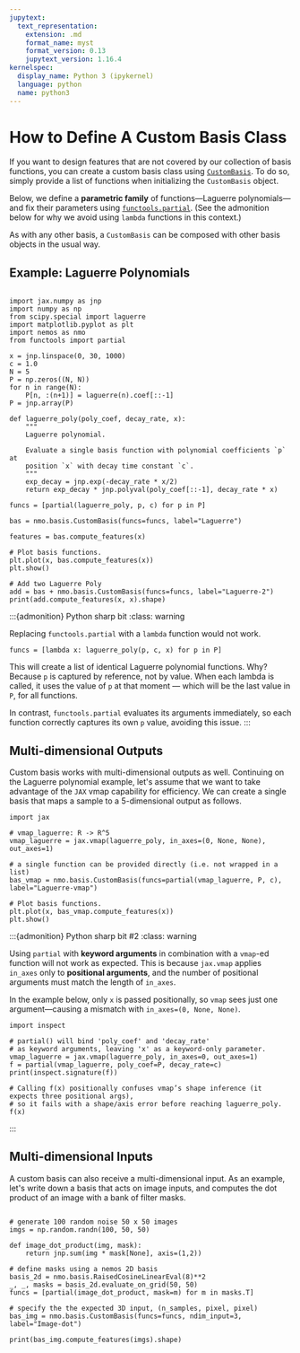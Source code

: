 ```yaml
---
jupytext:
  text_representation:
    extension: .md
    format_name: myst
    format_version: 0.13
    jupytext_version: 1.16.4
kernelspec:
  display_name: Python 3 (ipykernel)
  language: python
  name: python3
---
```


# How to Define A Custom Basis Class

If you want to design features that are not covered by our collection of basis functions, you can create a custom basis class using [`CustomBasis`](nemos.basis._custom_basis.CustomBasis). To do so, simply provide a list of functions when initializing the `CustomBasis` object.

Below, we define a **parametric family** of functions—Laguerre polynomials—and fix their parameters using [`functools.partial`](https://docs.python.org/3/library/functools.html#functools.partial). (See the admonition below for why we avoid using `lambda` functions in this context.)

As with any other basis, a `CustomBasis` can be composed with other basis objects in the usual way.

## Example: Laguerre Polynomials

```{code-cell} ipython3

import jax.numpy as jnp
import numpy as np
from scipy.special import laguerre
import matplotlib.pyplot as plt
import nemos as nmo
from functools import partial

x = jnp.linspace(0, 30, 1000)
c = 1.0
N = 5
P = np.zeros((N, N))
for n in range(N):
    P[n, :(n+1)] = laguerre(n).coef[::-1]
P = jnp.array(P)

def laguerre_poly(poly_coef, decay_rate, x):
    """
    Laguerre polynomial.

    Evaluate a single basis function with polynomial coefficients `p` at
    position `x` with decay time constant `c`.
    """
    exp_decay = jnp.exp(-decay_rate * x/2)
    return exp_decay * jnp.polyval(poly_coef[::-1], decay_rate * x)

funcs = [partial(laguerre_poly, p, c) for p in P]

bas = nmo.basis.CustomBasis(funcs=funcs, label="Laguerre")

features = bas.compute_features(x)

# Plot basis functions.
plt.plot(x, bas.compute_features(x))
plt.show()

# Add two Laguerre Poly
add = bas + nmo.basis.CustomBasis(funcs=funcs, label="Laguerre-2")
print(add.compute_features(x, x).shape)
```

:::{admonition} Python sharp bit
:class: warning

Replacing `functools.partial` with a `lambda` function would not work.

```{code} ipython
funcs = [lambda x: laguerre_poly(p, c, x) for p in P]
```

This will create a list of identical Laguerre polynomial functions. Why? Because `p` is captured by reference, not by value. When each lambda is called, it uses the value of `p` at that moment — which will be the last value in `P`, for all functions.

In contrast, `functools.partial` evaluates its arguments immediately, so each function correctly captures its own `p` value, avoiding this issue.
:::

## Multi-dimensional Outputs

Custom basis works with multi-dimensional outputs as well. Continuing on the Laguerre polynomial example, let's assume that we want to take advantage of the `JAX` vmap capability for efficiency. We can create a single basis that maps a sample to a 5-dimensional output as follows.

```{code-cell} ipython3
import jax

# vmap_laguerre: R -> R^5
vmap_laguerre = jax.vmap(laguerre_poly, in_axes=(0, None, None), out_axes=1)

# a single function can be provided directly (i.e. not wrapped in a list)
bas_vmap = nmo.basis.CustomBasis(funcs=partial(vmap_laguerre, P, c), label="Laguerre-vmap")

# Plot basis functions.
plt.plot(x, bas_vmap.compute_features(x))
plt.show()
```

:::{admonition} Python sharp bit #2
:class: warning

Using `partial` with **keyword arguments** in combination with a `vmap`-ed function will not work as expected. This is because `jax.vmap` applies `in_axes` only to **positional arguments**, and the number of positional arguments must match the length of `in_axes`.

In the example below, only `x` is passed positionally, so `vmap` sees just one argument—causing a mismatch with `in_axes=(0, None, None)`.

```{code} ipython
import inspect

# partial() will bind 'poly_coef' and 'decay_rate'
# as keyword arguments, leaving 'x' as a keyword-only parameter.
vmap_laguerre = jax.vmap(laguerre_poly, in_axes=0, out_axes=1)
f = partial(vmap_laguerre, poly_coef=P, decay_rate=c)
print(inspect.signature(f))

# Calling f(x) positionally confuses vmap’s shape inference (it expects three positional args),
# so it fails with a shape/axis error before reaching laguerre_poly.
f(x)

```
:::

## Multi-dimensional Inputs

A custom basis can also receive a multi-dimensional input. As an example, let's write down a basis that acts on image inputs, and computes the dot product of an image with a bank of filter masks.

```{code-cell} ipython3

# generate 100 random noise 50 x 50 images
imgs = np.random.randn(100, 50, 50)

def image_dot_product(img, mask):
    return jnp.sum(img * mask[None], axis=(1,2))

# define masks using a nemos 2D basis
basis_2d = nmo.basis.RaisedCosineLinearEval(8)**2
_, _, masks = basis_2d.evaluate_on_grid(50, 50)
funcs = [partial(image_dot_product, mask=m) for m in masks.T]

# specify the the expected 3D input, (n_samples, pixel, pixel)
bas_img = nmo.basis.CustomBasis(funcs=funcs, ndim_input=3, label="Image-dot")

print(bas_img.compute_features(imgs).shape)
```
